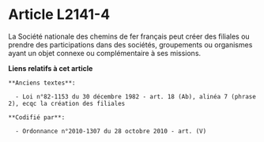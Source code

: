# Article L2141-4

La Société nationale des chemins de fer français peut créer des filiales ou prendre des participations dans des sociétés,
groupements ou organismes ayant un objet connexe ou complémentaire à ses missions.

**Liens relatifs à cet article**

	**Anciens textes**:

	  - Loi n°82-1153 du 30 décembre 1982 - art. 18 (Ab), alinéa 7 (phrase 2), ecqc la création des filiales

	**Codifié par**:

	  - Ordonnance n°2010-1307 du 28 octobre 2010 - art. (V)
